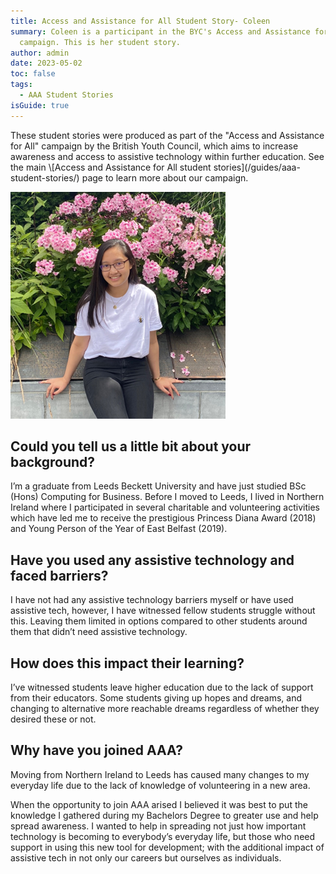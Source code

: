 ```yaml
---
title: Access and Assistance for All Student Story- Coleen
summary: Coleen is a participant in the BYC's Access and Assistance for All
  campaign. This is her student story.
author: admin
date: 2023-05-02
toc: false
tags:
  - AAA Student Stories
isGuide: true
---
```

<div class="callout__info"><span class="callout__icon"></span><span class="callout__text">These student stories were produced as part of the "Access and Assistance for All" campaign by the British Youth Council, which aims to increase awareness and access to assistive technology within further education. See the main \[Access and Assistance for All student stories](/guides/aaa-student-stories/) page to learn more about our campaign.</span></div>

![](src/guideImg/coleen.png)

## Could you tell us a little bit about your background?

I’m a graduate from Leeds Beckett University and have just studied BSc (Hons) Computing for Business. Before I moved to Leeds, I lived in Northern Ireland where I participated in several charitable and volunteering activities which have led me to receive the prestigious Princess Diana Award (2018) and Young Person of the Year of East Belfast (2019).

## Have you used any assistive technology and faced barriers?

I have not had any assistive technology barriers myself or have used assistive tech, however, I have witnessed fellow students struggle without this. Leaving them limited in options compared to other students around them that didn’t need assistive technology.

## How does this impact their learning?

I’ve witnessed students leave higher education due to the lack of support from their educators. Some students giving up hopes and dreams, and changing to alternative more reachable dreams regardless of whether they desired these or not.

## Why have you joined AAA?

Moving from Northern Ireland to Leeds has caused many changes to my everyday life due to the lack of knowledge of volunteering in a new area.

When the opportunity to join AAA arised I believed it was best to put the knowledge I gathered during my Bachelors Degree to greater use and help spread awareness. I wanted to help in spreading not just how important technology is becoming to everybody’s everyday life, but those who need support in using this new tool for development; with the additional impact of assistive tech in not only our careers but ourselves as individuals.